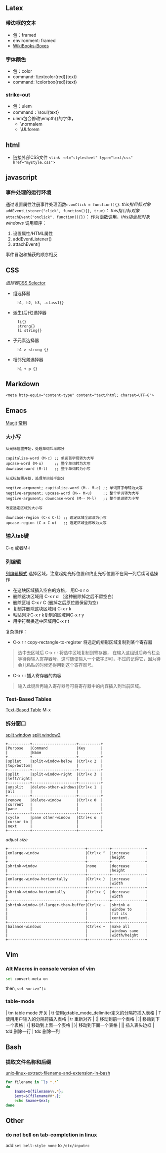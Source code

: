 <meta http-equiv="content-type" content="text/html; charset=UTF-8">

## Latex
### 带边框的文本
- 包：framed
- environment: framed
- [WikiBooks-Boxes][]

### 字体颜色
- 包：color
- command: \textcolor{red}{text}
- command: \colorbox{red}{text}

### strike-out
- 包：ulem
- command：\soul{text}
- ulem包会修改\empth{}的字体，
  - \normalem
  - \ULforem


## html

- 链接外部CSS文件
`<link rel="stylesheet" type="text/css" href="mystyle.css">`



## javascript
### 事件处理的运行环境
通过设置属性注册事件处理函数`e.onClick = function(){}`: _this指目标对象_
`addEventListener("click", function(){}, true)`： _this指目标对象_
`attachEvent("onclick", function(){})`： 作为函数调用，_this指全局对象windows_
调用顺序：

1. 设置属性/HTML属性
2. addEventListener()
3. attachEvent()

事件冒泡和捕获的顺序相反

## CSS
*选择器*[CSS Selector][]

- 组选择器

        h1, h2, h3, .class1{}

- 派生(后代)选择器

        li{}
        strong{}
        li string{}

- 子元素选择器

        h1 > strong {}

- 相邻兄弟选择器

        h1 + p {}

## Markdown
`<meta http-equiv="content-type" content="text/html; charset=UTF-8">`


## Emacs
[Magit][]
[常用](http://book.douban.com/review/6602480/)
### 大小写

	从光标位置开始，处理单词后半部分

	capitalize-word (M-c) ;; 单词首字母转为大写
	upcase-word (M-u)     ;; 整个单词转为大写
	downcase-word (M-l)   ;; 整个单词转为小写

	从光标位置开始，处理单词前半部分

	negtive-argument; capitalize-word (M-- M-c) ;; 单词首字母转为大写
	negtive-argument; upcase-word (M-- M-u)     ;; 整个单词转为大写
	negtive-argument; downcase-word (M-- M-l)   ;; 整个单词转为小写

	改变选定区域的大小写

	downcase-region (C-x C-l) ;; 选定区域全部改为小写
	upcase-region (C-x C-u)   ;; 选定区域全部改为大写

### 输入tab键
C-q <tab> 或者M-i
### 列编辑
[列编辑模式](http://blog.sina.com.cn/s/blog_61107c450100kjqg.html)
选择区域，注意起始光标位置和终止光标位置不在同一列后续可选操作

- 在这块区域插入空白的方格， 用C-x r o
- 删除这块区域用 C-x r d （这种删除掉之后不留空白）
- 删除区域 C-x r C (删掉之后原位置保留为空)
- 复制并删除这块区域用 C-x r k
- 粘贴刚才C-x r k复制的区域用C-x r y
- 用字符替换选中区域用C-x r t

复杂操作：

- C-x r r  copy-rectangle-to-register 将选定的矩形区域复制到某个寄存器  
> 选中去区域后  C-x r r 将选中区域复制到寄存器， 在输入这组键后命令栏会等待你输入寄存器号，这时随便输入一个数字即可，不过的记得它，因为待会儿粘贴的时候还得用到这个寄存器号。
- C-x r i 插入寄存器的内容  
> 输入此键后再输入寄存器号可将寄存器中的内容插入到当前区域。

### Text-Based Tables
[Text-Based Table][]
M-x <table-command>
### 拆分窗口
[split window][]
[split window2][]


	+----------+--------------------+----------+
	|Purpose   |Command             |Key       |
	|          |Name                |          |
	+----------+--------------------+----------+
	|spliet    |split-window-below  |Ctrl+x 2  |
	|top/bottom|                    |          |
	+----------+--------------------+----------+
	|split     |split-window-right  |Ctrl+x 3  |
	|left/right|                    |          |
	+----------+--------------------+----------+
	|unsplit   |delete-other-windows|Ctrl+x 1  |
	|all       |                    |          |
	+----------+--------------------+----------+
	|remove    |delete-window       |Ctrl+x 0  |
	|current   |                    |          |
	|pane      |                    |          |
	+----------+--------------------+----------+
	|cycle     |pane other-window   |Ctrl+x o  |
	|cursor to |                    |          |
	|next      |                    |          |
	+----------+--------------------+----------+
	
*adjust size*
	
	+-----------------------------------+----------+---------------+
	|enlarge-window                     |Ctrl+x ^  |increase       |
	|                                   |          |height         |
	+-----------------------------------+----------+---------------+
	|shrink-window                      |none      |decrease       |
	|                                   |          |height         |
	+-----------------------------------+----------+---------------+
	|enlarge-window-horizontally        |Ctrl+x }  |increase       |
	|                                   |          |width          |
	+-----------------------------------+----------+---------------+
	|shrink-window-horizontally         |Ctrl+x {  |decrease       |
	|                                   |          |width          |
	+-----------------------------------+----------+---------------+
	|shrink-window-if-larger-than-buffer|Ctrl+x -  |shrink a       |
	|                                   |          |window to      |
	|                                   |          |fit its        |
	|                                   |          |content.       |
	+-----------------------------------+----------+---------------+
	|balance-windows                    |Ctrl+x +  |make all       |
	|                                   |          |windows same   |
	|                                   |          |width/height   |
	+-----------------------------------+----------+---------------+


## Vim
### Alt Macros in console version of vim
```bash
set convert-meta on
```
then, `set <m-i>=^[i`

### table-mode


| <Leader>tm table mode 开关
| <Leader>tt 使用g:table_mode_delimiter定义的分隔符插入表格
| <Leader>T 使用用户输入的分隔符插入表格
| <Leader>tr 重新对齐
| [| 移动到前一个表格
| ]| 移动到下一个表格
| {| 移动到上面一个表格
| }| 移动到下面一个表格
| || 插入表头边框
| <Leader>tdd 删除一行
| <Leader>tdc 删除一列

## Bash

### 提取文件名称和后缀
[unix-linux-extract-filename-and-extension-in-bash][]
```bash
for filename in `ls *.*`
do
	$name=${filename%%.*};
	$ext=${filename##*.};
	echo $name+$ext;
done
```

## Other
### do not bell on tab-completion in linux
add `set bell-style none` to `/etc/inputrc`

[Text-Based Table]: https://www.gnu.org/software/emacs/manual/html_node/emacs/Text-Based-Tables.html
[split window]: http://ergoemacs.org/emacs/emacs_winner_mode.html
[split window2]: https://www.cs.utah.edu/dept/old/texinfo/emacs18/emacs_21.html
[CSS Selector]: http://www.w3school.com.cn/css/css_syntax_descendant_selector.asp
[Magit]: https://github.com/magit/magit#installing-from-tarball
[WikiBooks-Boxes]: http://en.wikibooks.org/wiki/LaTeX/Boxes
[unix-linux-extract-filename-and-extension-in-bash]: http://www.cyberciti.biz/faq/unix-linux-extract-filename-and-extension-in-bash/
